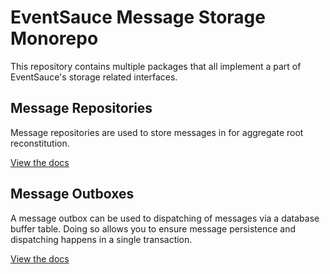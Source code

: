 # EventSauce Message Storage Monorepo

This repository contains multiple packages that all implement
a part of EventSauce's storage related interfaces.

## Message Repositories

Message repositories are used to store messages in for
aggregate root reconstitution.

[View the docs](#pending)

## Message Outboxes

A message outbox can be used to dispatching of messages
via a database buffer table. Doing so allows you to ensure
message persistence and dispatching happens in a single
transaction.

[View the docs](https://eventsauce.io/docs/message-outbox/)
